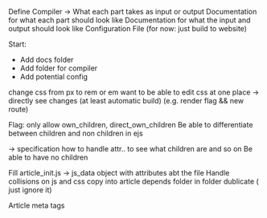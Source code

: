 Define Compiler -> What each part takes as input or output
Documentation for what each part should look like
Documentation for what the input and output should look like
Configuration File (for now: just build to website)

Start:
- Add docs folder
- Add folder for compiler
- Add potential config

change css from px to rem or em
want to be able to edit css at one place -> directly see changes (at least automatic build)
(e.g. render flag && new route)

Flag: only allow own_children, direct_own_children
Be able to differentiate between children and non children in ejs

-> specification how to handle attr.. to see what children are and so on
Be able to have no children

Fill article_init.js -> js_data object with attributes abt the file
Handle collisions on js and css copy into article depends folder in folder dublicate ( just ignore it)

Article meta tags